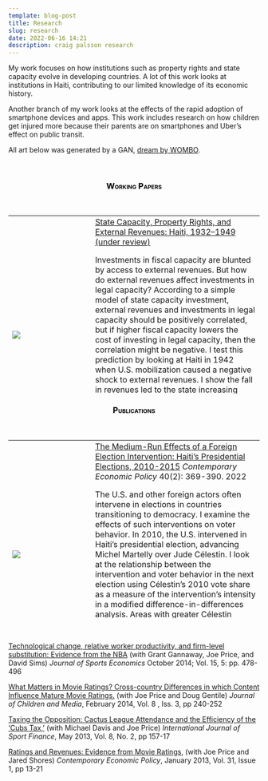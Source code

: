 ```yaml
---
template: blog-post
title: Research
slug: research
date: 2022-06-16 14:21
description: craig palsson research
---
```

My work focuses on how institutions such as property rights and state capacity evolve in developing countries. A lot of this work looks at institutions in Haiti, contributing to our limited knowledge of its economic history.

Another branch of my work looks at the effects of the rapid adoption of smartphone devices and apps. This work includes research on how children get injured more because their parents are on smartphones and Uber’s effect on public transit.

All art below was generated by a GAN, <a href="https://app.wombo.art/">dream by WOMBO</a>.

&nbsp;

<center>

<h3 style="color: #000000; font-variant: small-caps;">Working Papers</h3>
&nbsp;

<table style="height: 357;" width="716">
<tbody>
<tr>
<td style="vertical-align: middle;" width="150">

![](/assets/state-capacity-external-revenues.jpg)

</td>
<td style="vertical-align: middle;"><a href="https://www.craigpalsson.com/wp-content/uploads/2021/07/WP-Palsson-State-Capacity-and-External-Revenues.pdf">State Capacity, Property Rights, and External Revenues: Haiti, 1932–1949 (under review)</a>

Investments in fiscal capacity are blunted by access to external revenues. But how do external revenues affect investments in legal capacity? According to a simple model of state capacity investment, external revenues and investments in legal capacity should be positively correlated, but if higher fiscal capacity lowers the cost of investing in legal capacity, then the correlation might be negative. I test this prediction by looking at Haiti in 1942 when U.S. mobilization caused a negative shock to external revenues. I show the fall in revenues led to the state increasing investments in legal capacity and property rights security. I account for this inconsistency by showing that investment complementarities can alter how states invest in capacity.</td>

</tr>
<tr>
<td style="vertical-align: middle;">

![](/assets/vancuber.jpg)

</td>
<td style="vertical-align: middle;"><a href="https://www.craigpalsson.com/wp-content/uploads/2021/07/WP-Vancouver_and_Uber.pdf">VancUber: The Effect of Ride-Hailing on Public Transportation, Congestion, and Traffic Fatalities (with John Cairncross and Jonathan Hall) </a>

We investigate the long-run effect of ride-hailing on public transit ridership, traffic congestion, and traffic fatalities. We identify ride-hailing’s long-run effect by exploiting British Columbia’s use of pre-existing regulation to ban ride-hailing from Vancouver. We use the synthetic control method to choose the set of treated cities that best matches Vancouver trends in each outcome before ride-hailing’s entry. We do not find a statistically significant effect of ride-hailing on our outcomes. Our confidence intervals provide bounds on the likely effect of ride-hailing on transit ridership and congestion that are smaller than many existing estimates. Our results for fatalities are imprecise.</td>

</tr>
</tbody>
</table>
<h3 style="color: #000000; font-variant: small-caps;">Publications</h3>
&nbsp;
<table style="height: 357px;" width="716">
<tbody>
<tr>
<td style="vertical-align: middle;" width="150">

![](/assets/election-intervention.jpg)

</td>
<td style="vertical-align: middle;"><a href="assets/Palsson 2021 CEP.pdf">The Medium-Run Effects of a Foreign Election Intervention: Haiti’s Presidential Elections, 2010-2015</a> <em>Contemporary Economic Policy</em> 40(2): 369-390. 2022

The U.S. and other foreign actors often intervene in elections in countries transitioning to democracy. I examine the effects of such interventions on voter behavior. In 2010, the U.S. intervened in Haiti’s presidential election, advancing Michel Martelly over Jude Célestin. I look at the relationship between the intervention and voter behavior in the next election using Célestin’s 2010 vote share as a measure of the intervention’s intensity in a modified difference-in-differences analysis. Areas with greater Célestin support in 2010 had lower turnout in 2015. The relationship is robust to many sensitivity tests that account for possible confounding effects from fraud.</td>

</tr>
<tr>
<td style="vertical-align: middle;">

![](/assets/jmp.jpg)

</td>
<td style="vertical-align: middle;"><a href="https://www.craigpalsson.com/Palsson JEH Web.pdf">Small Farms, Large Transaction Costs: Haiti's Missing Sugar </a> (2021) <em> Journal of Economic History, 81(2): 513--548</em>

In the eighteenth century, Haiti was the world’s leading sugar producer, but when cane surged in the Caribbean in the early twentieth century, Haiti produced none. Instead, the land sat idle while workers emigrated to work on sugar plantations. I examine the hypothesis that historical property rights institutions created high transaction costs for converting land to cane production. I collect new data on land-use from 1928–1950 and a proxy for transaction costs. The evidence suggests transaction costs impeded the land market from responding to the sugar boom.</td>

</tr>
<tr>
<td style="vertical-align: middle;">

![](/assets/uber-public-transit.jpg)

</td>
<td style="vertical-align: middle;"><a href="https://www.sciencedirect.com/science/article/abs/pii/S0094119018300731">Is Uber a substitute or complement to public transit? </a> (with Jonathan Hall and Joseph Price). <em>Journal of Urban Economics</em> 108: 36-50. 2018

How Uber affects public transit ridership is a relevant policy question facing cities worldwide. Theoretically, Uber’s effect on transit is ambiguous: while Uber is an alternative mode of travel, it can also increase the reach and flexibility of public transit’s fixed-route, fixed-schedule service. We estimate the effect of Uber on public transit ridership using a difference-in-differences design that exploits variation across U.S. metropolitan areas in both the intensity of Uber penetration and the timing of Uber entry. We find that Uber is a complement for the average transit agency, increasing ridership by five percent after two years. This average effect masks considerable heterogeneity, with Uber increasing ridership more in larger cities and for smaller transit agencies.</td>

</tr>
<tr>
<td style="vertical-align: middle;">

![](/assets/smartphones.jpg)

</td>
<td style="vertical-align: middle;"><a href="http://www.sciencedirect.com/science/article/pii/S0047272717301810">Smartphones and Child Injuries</a> <em>Journal of Public Economics</em> December 2017; Vol. 156, pp. 200-213

From 2005 to 2012, injuries to children under five increased by 10%, possibly because smartphones distract caregivers from supervising children. I exploit the expansion of AT&amp;T's 3G network in both a difference-in-differences and a triple difference framework and find that hospitals experienced a 5% increase in emergency department visits for children ages 0–5, but none for children ages 6–10, after getting 3G. Age-specific injury patterns on playgrounds, from poisoning, and in sports further support the conclusion that smartphones distract caregivers.</td>

</tr>
</tbody>
</table>
&nbsp;
</center>

<a href="http://jse.sagepub.com/content/15/5/478.abstract">Technological change, relative worker productivity, and firm-level substitution: Evidence from the NBA</a> (with Grant Gannaway, Joe Price, and David Sims) <em>Journal of Sports Economics</em> October 2014; Vol. 15, 5: pp. 478-496

<a href="http://www.tandfonline.com/doi/full/10.1080/17482798.2014.880359#.UwOJ1-KmVVZ">What Matters in Movie Ratings? Cross-country Differences in which Content Influence Mature Movie Ratings.</a> (with Joe Price and Doug Gentile) <em>Journal of Children and Media</em>, February 2014, Vol. 8 , Iss. 3, pp 240-252

<a href="http://ideas.repec.org/a/jsf/intjsf/v8y2013i2p157-170.html">Taxing the Opposition: Cactus League Attendance and the Efficiency of the ‘Cubs Tax,’</a> (with Michael Davis and Joe Price) <em>International Journal of Sport Finance</em>, May 2013, Vol. 8, No. 2, pp 157-17

<a href="http://onlinelibrary.wiley.com/doi/10.1111/j.1465-7287.2012.00315.x/abstract">Ratings and Revenues: Evidence from Movie Ratings</a>, (with Joe Price and Jared Shores) <em>Contemporary Economic Policy</em>, January 2013, Vol. 31, Issue 1, pp 13-21

&nbsp;